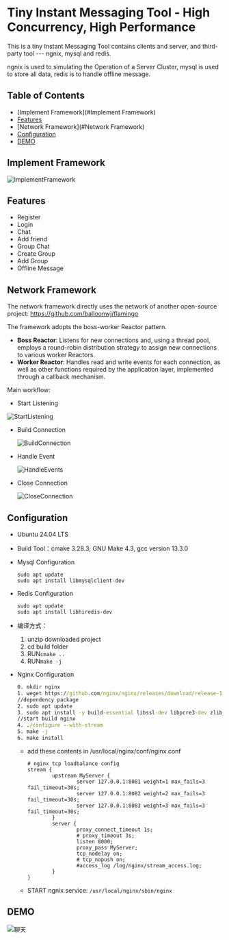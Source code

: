 # Tiny Instant Messaging Tool - High Concurrency, High Performance

This is a tiny Instant Messaging Tool contains clients and server, and third-party tool --- ngnix, mysql and redis. 

ngnix is used to  simulating the Operation of a Server Cluster, mysql is used to store all data, redis is to handle offline message.

## Table of Contents

- [Implement Framework](#Implement Framework)
- [Features](#Features)
- [Network Framework](#Network Framework)
- [Configuration](#Configuration)
- [DEMO](#DEMO)

## Implement Framework

![ImplementFramework](imgs\ImplementFramework.png)

## Features

- Register
- Login
- Chat
- Add friend
- Group Chat
- Create Group
- Add Group
- Offline Message

## Network Framework

The network framework directly uses the network of another open-source project: https://github.com/balloonwj/flamingo

The framework adopts the boss-worker Reactor pattern.

- **Boss Reactor**: Listens for new connections and, using a thread pool, employs a round-robin distribution strategy to assign new connections to various worker Reactors.
- **Worker Reactor**: Handles read and write events for each connection, as well as other functions required by the application layer, implemented through a callback mechanism.

Main workflow:

- Start Listening

![StartListening](imgs\StartListening.png)

- Build Connection

  ![BuildConnection](imgs\BuildConnection.png)

- Handle Event

  ![HandleEvents](imgs\HandleEvents.png)

- Close Connection

  ![CloseConnection](imgs\CloseConnection.png)

## Configuration

- Ubuntu 24.04 LTS

- Build Tool：cmake 3.28.3; GNU Make 4.3, gcc version 13.3.0

- Mysql Configuration

  ```
  sudo apt update
  sudo apt install libmysqlclient-dev
  ```

- Redis Configuration

  ```
  sudo apt update
  sudo apt install libhiredis-dev
  ```

- 编译方式：

  1. unzip downloaded project
  2. cd build folder
  3. RUN`cmake ..`
  4. RUN`make -j`

- Nginx Configuration

  ```cmd
  0. mkdir nginx   
  1. weget https://github.com/nginx/nginx/releases/download/release-1.27.3/nginx-1.27.3.tar.gz
  //dependency package
  2. sudo apt update
  3. sudo apt install -y build-essential libssl-dev libpcre3-dev zlib1g-dev
  //start build nginx
  4. ./configure --with-stream
  5. make -j
  6. make install
  ```

  - add these contents in /usr/local/nginx/conf/nginx.conf

    ```
    # nginx tcp loadbalance config
    stream {
            upstream MyServer {
                    server 127.0.0.1:8081 weight=1 max_fails=3 fail_timeout=30s;
                    server 127.0.0.1:8082 weight=2 max_fails=3 fail_timeout=30s;
                    server 127.0.0.1:8083 weight=3 max_fails=3 fail_timeout=30s;
            }
            server {
                    proxy_connect_timeout 1s;
                    # proxy_timeout 3s;
                    listen 8000;
                    proxy_pass MyServer;
                    tcp_nodelay on; 
                    # tcp_nopush on;        
                    #access_log /log/nginx/stream_access.log;
            }
    }
    ```

  - START ngnix service: `/usr/local/nginx/sbin/nginx`

## DEMO

![聊天](.\imgs\聊天.png)

